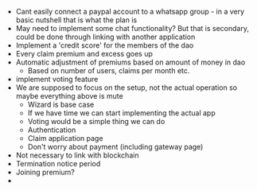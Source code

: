 - Cant easily connect a paypal account to a whatsapp group - in a very basic nutshell that is what the plan is
- May need to implement some chat functionality? But that is secondary, could be done through linking with another application
- Implement a 'credit score' for the members of the dao
- Every claim premium and excess goes up
- Automatic adjustment of premiums based on amount of money in dao
    - Based on number of users, claims per month etc.
- implement voting feature
- We are supposed to focus on the setup, not the actual operation so maybe everything above is mute
    - Wizard is base case
    - If we have time we can start implementing the actual app
    - Voting would be a simple thing we can do
    - Authentication
    - Claim application page
    - Don't worry about payment (including gateway page)
- Not necessary to link with blockchain
- Termination notice period
- Joining premium?
-  
